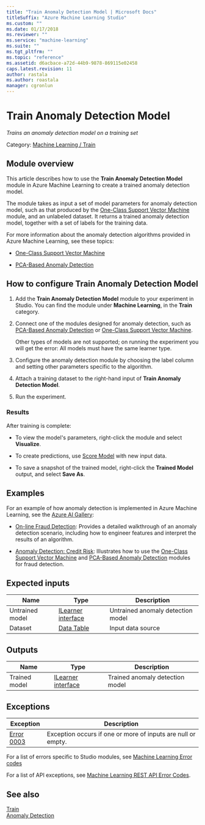 ```yaml
---
title: "Train Anomaly Detection Model | Microsoft Docs"
titleSuffix: "Azure Machine Learning Studio"
ms.custom: ""
ms.date: 01/17/2018
ms.reviewer: ""
ms.service: "machine-learning"
ms.suite: ""
ms.tgt_pltfrm: ""
ms.topic: "reference"
ms.assetid: d6acbace-a72d-44b9-9878-869115e02458
caps.latest.revision: 11
author: rastala
ms.author: roastala
manager: cgronlun
---
```

# Train Anomaly Detection Model
*Trains an anomaly detection model on a training set*  
  
 Category: [Machine Learning / Train](machine-learning-train.md)  
  
## Module overview

This article describes how to use the **Train Anomaly Detection Model** module in Azure Machine Learning to create a trained anomaly detection model.

The module takes as input a set of model parameters for anomaly detection model, such as that produced by the [One-Class Support Vector Machine](one-class-support-vector-machine.md) module, and an unlabeled dataset. It returns a trained anomaly detection model, together with a set of labels for the training data.  

For more information about the anomaly detection algorithms provided in Azure Machine Learning, see these topics: 

+ [One-Class Support Vector Machine](one-class-support-vector-machine.md)
  
+ [PCA-Based Anomaly Detection](pca-based-anomaly-detection.md)  

## How to configure Train Anomaly Detection Model 

1.  Add the **Train Anomaly Detection Model** module to your experiment in Studio.  You can find the module under **Machine Learning**, in the **Train** category.

2. Connect one of the modules designed for anomaly detection, such as [PCA-Based Anomaly Detection](pca-based-anomaly-detection.md) or [One-Class Support Vector Machine](one-class-support-vector-machine.md).  
  
    Other types of models are not supported; on running the experiment you will get the error: All models must have the same learner type.  
  
3.  Configure the anomaly detection module by choosing the label column and setting other parameters specific to the algorithm.  
  
4.  Attach a training dataset to the right-hand input of **Train Anomaly Detection Model**.  
  
5.  Run the experiment.  
  
### Results

After training is complete:

+ To view the model's parameters, right-click the module and select **Visualize**. 

+ To create predictions, use [Score Model](score-model.md) with new input data.

+ To save a snapshot of the trained model, right-click the **Trained Model** output, and select **Save As**.   

## Examples

For an example of how anomaly detection is implemented in Azure Machine Learning, see the [Azure AI Gallery](https://gallery.cortanaintelligence.com/):  
  
- [On-line Fraud Detection](http://go.microsoft.com/fwlink/?LinkId=525964): Provides a detailed walkthrough of an anomaly detection scenario, including how to engineer features and interpret the results of an algorithm.  
  
- [Anomaly Detection: Credit Risk](https://gallery.azureml.net/Experiment/1219e87f8fb84e88a2e1b54256808bb3): Illustrates how to use the [One-Class Support Vector Machine](one-class-support-vector-machine.md) and [PCA-Based Anomaly Detection](pca-based-anomaly-detection.md) modules for fraud detection.  
  
##  Expected inputs  

|Name|Type|Description|  
|----------|----------|-----------------|  
|Untrained model|[ILearner interface](ilearner-interface.md)|Untrained anomaly detection model|  
|Dataset|[Data Table](data-table.md)|Input data source|  

##  Outputs

|Name|Type|Description|  
|----------|----------|-----------------|  
|Trained model|[ILearner interface](ilearner-interface.md)|Trained anomaly detection model|  
  
##  Exceptions  

|Exception|Description|  
|---------------|-----------------|  
|[Error 0003](errors/error-0003.md)|Exception occurs if one or more of inputs are null or empty.|  

For a list of errors specific to Studio modules, see [Machine Learning Error codes](\errors\machine-learning-module-error-codes.md)

For a list of API exceptions, see [Machine Learning REST API Error Codes](https://docs.microsoft.com/azure/machine-learning/studio/web-service-error-codes).  

## See also  
 [Train](machine-learning-train.md)   
 [Anomaly Detection](anomaly-detection.md)
